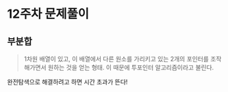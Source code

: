 # 12주차 문제풀이

## 부분합

> 1차원 배열이 있고, 이 배열에서 다른 원소를 가리키고 있는 2개의 포인터를 조작해가면서 원하는 것을 얻는 형태. 이 때문에 투포인터 알고리즘이라고 불린다.
> 

완전탐색으로 해결하려고 하면 시간 초과가 뜬다!
